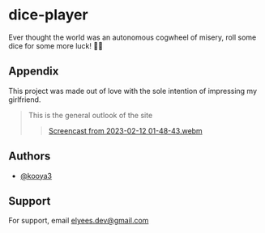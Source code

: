# dice-player
Ever thought the world was an autonomous cogwheel of misery, roll some dice for some more luck! 🎲🔥

## Appendix

This project was made out of love with the sole intention of impressing my girlfriend. 

> This is the general outlook of the site
>> [Screencast from 2023-02-12 01-48-43.webm](https://user-images.githubusercontent.com/84116117/218284396-b16930c3-0b80-41a5-874d-91d3d79ec9b0.webm ) 



## Authors

- [@kooya3](https://www.github.com/kooya3)



## Support

For support, email elyees.dev@gmail.com


